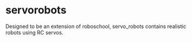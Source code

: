 # servorobots
Designed to be an extension of roboschool, servo_robots contains realistic robots using RC servos.
